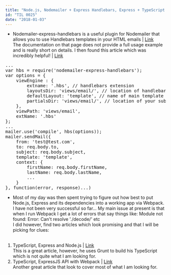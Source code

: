```yaml
---
title: "Node.js, Nodemailer + Express Handlebars, Express + TypeScript."
id: "TIL 0025"
date: "2018-01-03"
---
```


* Nodemailer-express-handlebars is a useful plugin for Nodemailer that allows you to use Handlebars templates in your HTML emails | [Link](https://github.com/yads/nodemailer-express-handlebars) <br/>
The documentation on that page does not provide a full usage example and is really short on details. I then found this article which was incredibly helpful! | [Link](http://excellencenodejsblog.com/express-nodemailer-sending-mails/)
<pre>
...
var hbs = require('nodemailer-express-handlebars');
var options = {
    viewEngine : {
        extname: '.hbs', // handlebars extension
        layoutsDir: 'views/email/', // location of handlebars templates
        defaultLayout: 'template', // name of main template
        partialsDir: 'views/email/', // location of your subtemplates aka. header, footer etc
    },
    viewPath: 'views/email',
    extName: '.hbs'
};
...
mailer.use('compile', hbs(options));
mailer.sendMail({
    from: 'test@test.com',
    to: req.body.to,
    subject: req.body.subject,
    template: 'template',
    context: {
        firstName: req.body.firstName,
        lastName: req.body.lastName,
        ...
    }
}, function(error, response)...) 
</pre>
* Most of my day was then spent trying to figure out how best to put Node.js, Express and its dependencies into a working app via Webpack. I have not been very successful so far... My main issue at present is that when I run Webpack I get a lot of errors that say things like: Module not found: Error: Can't resolve './decode/' etc <br/>
I did however, find two articles which look promising and that I will be picking for clues: 
<br/><br/>
1. TypeScript, Express and Node.js | [Link](http://brianflove.com/2016/11/08/typescript-2-express-node/) <br/>
This is a great article, however, he uses Grunt to build his TypeScript which is not quite what I am looking for. 
2. TypeScript, ExpressJS API with Webpack | [Link](https://medium.com/@Pierre_anthill/typescript-expressjs-api-with-webpack-4655126d884b)<br/>
Another great article that look to cover most of what I am looking for.



